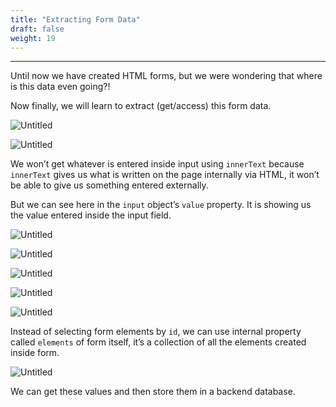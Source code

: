 ```yaml
---
title: "Extracting Form Data"
draft: false
weight: 19
---
```


---

Until now we have created HTML forms, but we were wondering that where is this data even going?!

Now finally, we will learn to extract (get/access) this form data.

![Untitled](../../../../images/notes/form-data/1.png)

![Untitled](../../../../images/notes/form-data/2.png)

We won’t get whatever is entered inside input using `innerText` because `innerText` gives us what is written on the page internally via HTML, it won’t be able to give us something entered externally.

But we can see here in the `input` object’s `value` property. It is showing us the value entered inside the input field.

![Untitled](../../../../images/notes/form-data/3.png)

![Untitled](../../../../images/notes/form-data/4.png)

![Untitled](../../../../images/notes/form-data/5.png)

![Untitled](../../../../images/notes/form-data/6.png)

![Untitled](../../../../images/notes/form-data/7.png)

Instead of selecting form elements by `id`, we can use internal property called `elements` of form itself, it’s a collection of all the elements created inside form.

![Untitled](../../../../images/notes/form-data/8.png)

We can get these values and then store them in a backend database.